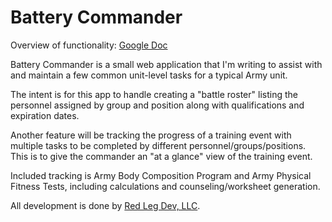 Battery Commander
======================

Overview of functionality: [Google Doc](https://docs.google.com/document/d/1l8zPeZ6fdzgo9_fAJvtvi1b1_9XoYQDUw-FCn3P_Ghw/edit?usp=sharing)

Battery Commander is a small web application that I'm writing to assist with and maintain a few common unit-level tasks for a typical Army unit.

The intent is for this app to handle creating a "battle roster" listing the personnel assigned by group and position along with qualifications and expiration dates.

Another feature will be tracking the progress of a training event with multiple tasks to be completed by different personnel/groups/positions. This is to give the commander an "at a glance" view of the training event.

Included tracking is Army Body Composition Program and Army Physical Fitness Tests, including calculations and counseling/worksheet generation.

All development is done by [Red Leg Dev, LLC](https://red-leg-dev.com).
